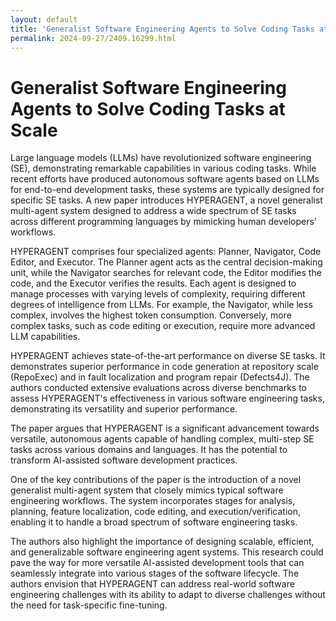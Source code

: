 ```yaml
---
layout: default
title: 'Generalist Software Engineering Agents to Solve Coding Tasks at Scale'
permalink: 2024-09-27/2409.16299.html
---
```

# Generalist Software Engineering Agents to Solve Coding Tasks at Scale

Large language models (LLMs) have revolutionized software engineering (SE), demonstrating remarkable capabilities in various coding tasks. While recent efforts have produced autonomous software agents based on LLMs for end-to-end development tasks, these systems are typically designed for specific SE tasks. A new paper introduces HYPERAGENT, a novel generalist multi-agent system designed to address a wide spectrum of SE tasks across different programming languages by mimicking human developers' workflows.

HYPERAGENT comprises four specialized agents: Planner, Navigator, Code Editor, and Executor.  The Planner agent acts as the central decision-making unit, while the Navigator searches for relevant code, the Editor modifies the code, and the Executor verifies the results. Each agent is designed to manage processes with varying levels of complexity, requiring different degrees of intelligence from LLMs. For example, the Navigator, while less complex, involves the highest token consumption.  Conversely, more complex tasks, such as code editing or execution, require more advanced LLM capabilities.

HYPERAGENT achieves state-of-the-art performance on diverse SE tasks.  It demonstrates superior performance in code generation at repository scale (RepoExec) and in fault localization and program repair (Defects4J).  The authors conducted extensive evaluations across diverse benchmarks to assess HYPERAGENT's effectiveness in various software engineering tasks, demonstrating its versatility and superior performance.

The paper argues that HYPERAGENT is a significant advancement towards versatile, autonomous agents capable of handling complex, multi-step SE tasks across various domains and languages.   It has the potential to transform AI-assisted software development practices.

One of the key contributions of the paper is the introduction of a novel generalist multi-agent system that closely mimics typical software engineering workflows.  The system incorporates stages for analysis, planning, feature localization, code editing, and execution/verification, enabling it to handle a broad spectrum of software engineering tasks.

The authors also highlight the importance of designing scalable, efficient, and generalizable software engineering agent systems.  This research could pave the way for more versatile AI-assisted development tools that can seamlessly integrate into various stages of the software lifecycle.  The authors envision that HYPERAGENT can address real-world software engineering challenges with its ability to adapt to diverse challenges without the need for task-specific fine-tuning.